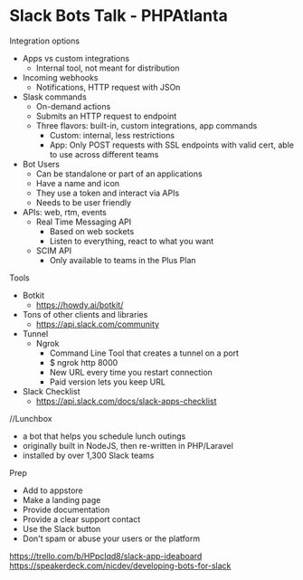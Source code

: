 # Slack Bots Talk - PHPAtlanta

Integration options
* Apps vs custom integrations
  * Internal tool, not meant for distribution
* Incoming webhooks
  * Notifications, HTTP request with JSOn
* Slask commands
  * On-demand actions
  * Submits an HTTP request to endpoint
  * Three flavors: built-in, custom integrations, app commands
    * Custom: internal, less restrictions
    * App: Only POST requests with SSL endpoints with valid cert, able to use across different teams
* Bot Users
  * Can be standalone or part of an applications
  * Have a name and icon
  * They use a token and interact via APIs
  * Needs to be user friendly
* APIs: web, rtm, events
  * Real Time Messaging API
    * Based on web sockets
    * Listen to everything, react to what you want
  * SCIM API
    * Only available to teams in the Plus Plan

Tools
* Botkit
  * https://howdy.ai/botkit/
* Tons of other clients and libraries
  * https://api.slack.com/community
* Tunnel
  * Ngrok 
    * Command Line Tool that creates a tunnel on a port
    * $ ngrok http 8000
    * New URL every time you restart connection
    * Paid version lets you keep URL
* Slack Checklist
  * https://api.slack.com/docs/slack-apps-checklist

//Lunchbox
* a bot that helps you schedule lunch outings
* originally built in NodeJS, then re-written in PHP/Laravel
* installed by over 1,300 Slack teams

Prep
* Add to appstore
* Make a landing page
* Provide documentation
* Provide a clear support contact
* Use the Slack button
* Don't spam or abuse your users or the platform

https://trello.com/b/HPpclqd8/slack-app-ideaboard
https://speakerdeck.com/nicdev/developing-bots-for-slack

